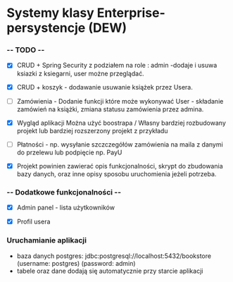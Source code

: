 # Systemy klasy Enterprise-persystencje (DEW)

### -- TODO --

- [X] CRUD + Spring Security z podziałem na role : admin -dodaje i usuwa  ksiazki z ksiegarni, user możne przeglądać.

- [X] CRUD + koszyk - dodawanie usuwanie książek przez Usera.

- [ ] Zamówienia -  Dodanie funkcji które może wykonywać User - składanie zamówień na książki, zmiana statusu zamówienia przez admina.

- [X] Wygląd aplikacji Można użyć boostrapa / Własny bardziej rozbudowany projekt lub bardziej rozszerzony projekt z przykładu

- [ ] Płatności - np. wysyłanie szczczegółów zamówienia na maila z danymi do przelewu lub podpięcie np. PayU

- [X] Projekt powinien zawierać opis funkcjonalności, skrypt do zbudowania bazy danych, oraz inne opisy sposobu uruchomienia jeżeli potrzeba.


### -- Dodatkowe funkcjonalności --

- [X] Admin panel - lista użytkowników
- [X] Profil usera


### Uruchamianie aplikacji

- baza danych postgres: jdbc:postgresql://localhost:5432/bookstore (username: postgres) (password: admin)
- tabele oraz dane dodają się automatycznie przy starcie aplikacji
